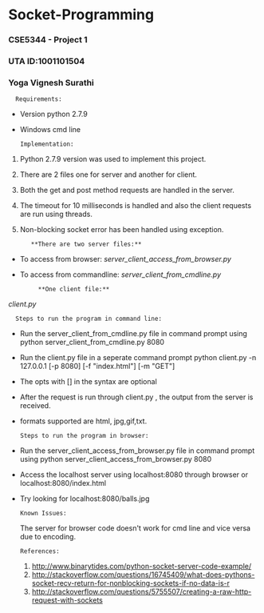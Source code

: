 # Socket-Programming

### CSE5344 - Project 1
### UTA ID:1001101504
### Yoga Vignesh Surathi

      Requirements:
* Version python 2.7.9
* Windows cmd line 


      Implementation:
1. Python 2.7.9 version was used to implement this project.
2. There are 2 files one for server and another for client.
3. Both the get and post method requests are handled in the server.
4. The timeout for 10 milliseconds is handled and also the client requests are run using threads.
5. Non-blocking socket error has been handled using exception.


          **There are two server files:**
* To access from browser:
*server_client_access_from_browser.py*
* To access from commandline:
*server_client_from_cmdline.py*


           **One client file:**
*client.py* 

      
      


      Steps to run the program in command line:
* Run the server_client_from_cmdline.py file in command prompt using
python server_client_from_cmdline.py 8080
* Run the client.py file in a seperate command prompt
python client.py -n 127.0.0.1 [-p 8080] [-f "index.html"] [-m "GET"]
* The opts with [] in the syntax are optional
* After the request is run through client.py ,
the output from the server is received.
* formats supported are html, jpg,gif,txt. 




      Steps to run the program in browser:
*  Run the server_client_access_from_browser.py file in command prompt using
python server_client_access_from_browser.py 8080
* Access the localhost server using localhost:8080 through browser
or localhost:8080/index.html
* Try looking for localhost:8080/balls.jpg  


      Known Issues:
  The server for browser code doesn't work for cmd line and vice versa due to encoding.

      References:
  1. http://www.binarytides.com/python-socket-server-code-example/
  2. http://stackoverflow.com/questions/16745409/what-does-pythons-socket-recv-return-for-nonblocking-sockets-if-no-data-is-r
  3. http://stackoverflow.com/questions/5755507/creating-a-raw-http-request-with-sockets


